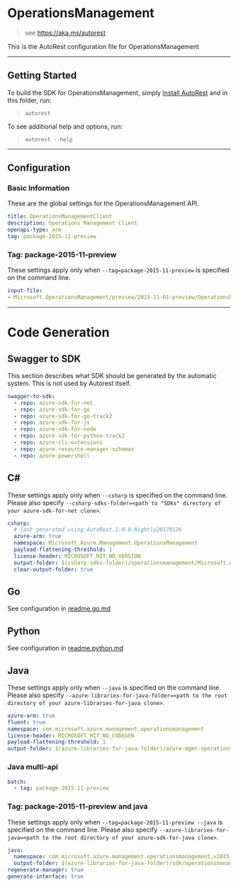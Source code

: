 # OperationsManagement

> see https://aka.ms/autorest

This is the AutoRest configuration file for OperationsManagement



---
## Getting Started
To build the SDK for OperationsManagement, simply [Install AutoRest](https://aka.ms/autorest/install) and in this folder, run:

> `autorest`

To see additional help and options, run:

> `autorest --help`
---

## Configuration



### Basic Information
These are the global settings for the OperationsManagement API.

``` yaml
title: OperationsManagementClient
description: Operations Management Client
openapi-type: arm
tag: package-2015-11-preview
```


### Tag: package-2015-11-preview

These settings apply only when `--tag=package-2015-11-preview` is specified on the command line.

``` yaml $(tag) == 'package-2015-11-preview'
input-file:
- Microsoft.OperationsManagement/preview/2015-11-01-preview/OperationsManagement.json
```


---
# Code Generation


## Swagger to SDK

This section describes what SDK should be generated by the automatic system.
This is not used by Autorest itself.

``` yaml $(swagger-to-sdk)
swagger-to-sdk:
  - repo: azure-sdk-for-net
  - repo: azure-sdk-for-go
  - repo: azure-sdk-for-go-track2
  - repo: azure-sdk-for-js
  - repo: azure-sdk-for-node
  - repo: azure-sdk-for-python-track2
  - repo: azure-cli-extensions
  - repo: azure-resource-manager-schemas
  - repo: azure-powershell
```


## C#

These settings apply only when `--csharp` is specified on the command line.
Please also specify `--csharp-sdks-folder=<path to "SDKs" directory of your azure-sdk-for-net clone>`.

```yaml $(csharp)
csharp:
  # last generated using AutoRest.1.0.0-Nightly20170126
  azure-arm: true
  namespace: Microsoft.Azure.Management.OperationsManagement
  payload-flattening-threshold: 1
  license-header: MICROSOFT_MIT_NO_VERSION
  output-folder: $(csharp-sdks-folder)/operationsmanagement/Microsoft.Azure.Management.OperationsManagement/src/Generated
  clear-output-folder: true
```

## Go

See configuration in [readme.go.md](./readme.go.md)

## Python

See configuration in [readme.python.md](./readme.python.md)

## Java

These settings apply only when `--java` is specified on the command line.
Please also specify `--azure-libraries-for-java-folder=<path to the root directory of your azure-libraries-for-java clone>`.

``` yaml $(java)
azure-arm: true
fluent: true
namespace: com.microsoft.azure.management.operationsmanagement
license-header: MICROSOFT_MIT_NO_CODEGEN
payload-flattening-threshold: 1
output-folder: $(azure-libraries-for-java-folder)/azure-mgmt-operationsmanagement
```

### Java multi-api

``` yaml $(java) && $(multiapi)
batch:
  - tag: package-2015-11-preview
```

### Tag: package-2015-11-preview and java

These settings apply only when `--tag=package-2015-11-preview --java` is specified on the command line.
Please also specify `--azure-libraries-for-java=<path to the root directory of your azure-sdk-for-java clone>`.

``` yaml $(tag) == 'package-2015-11-preview' && $(java) && $(multiapi)
java:
  namespace: com.microsoft.azure.management.operationsmanagement.v2015_11_01_preview
  output-folder: $(azure-libraries-for-java-folder)/sdk/operationsmanagement/mgmt-v2015_11_01_preview
regenerate-manager: true
generate-interface: true
```





